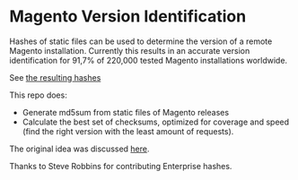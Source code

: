 # Magento Version Identification

Hashes of static files can be used to determine the version of a remote Magento installation. Currently this results in an accurate version identification for 91,7% of 220,000 tested Magento installations worldwide.

See [the resulting hashes](version_hashes.json)

This repo does:

- Generate md5sum from static files of Magento releases
- Calculate the best set of checksums, optimized for coverage and speed (find the right version with the least amount of requests).

The original idea was discussed [here](https://github.com/steverobbins/magescan/issues/77).

Thanks to Steve Robbins for contributing Enterprise hashes.

